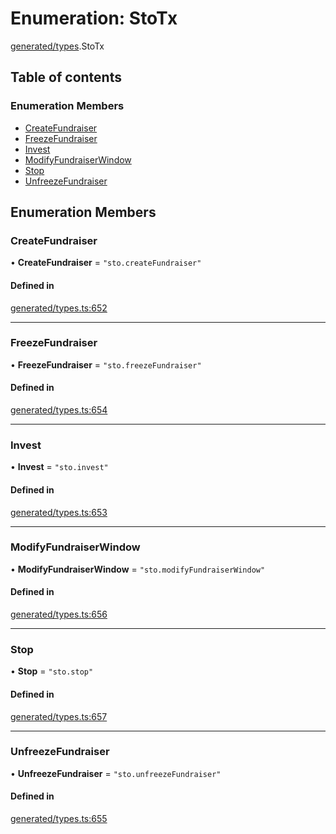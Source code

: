 # Enumeration: StoTx

[generated/types](../wiki/generated.types).StoTx

## Table of contents

### Enumeration Members

- [CreateFundraiser](../wiki/generated.types.StoTx#createfundraiser)
- [FreezeFundraiser](../wiki/generated.types.StoTx#freezefundraiser)
- [Invest](../wiki/generated.types.StoTx#invest)
- [ModifyFundraiserWindow](../wiki/generated.types.StoTx#modifyfundraiserwindow)
- [Stop](../wiki/generated.types.StoTx#stop)
- [UnfreezeFundraiser](../wiki/generated.types.StoTx#unfreezefundraiser)

## Enumeration Members

### CreateFundraiser

• **CreateFundraiser** = ``"sto.createFundraiser"``

#### Defined in

[generated/types.ts:652](https://github.com/PolymeshAssociation/polymesh-sdk/blob/31fdce23/src/generated/types.ts#L652)

___

### FreezeFundraiser

• **FreezeFundraiser** = ``"sto.freezeFundraiser"``

#### Defined in

[generated/types.ts:654](https://github.com/PolymeshAssociation/polymesh-sdk/blob/31fdce23/src/generated/types.ts#L654)

___

### Invest

• **Invest** = ``"sto.invest"``

#### Defined in

[generated/types.ts:653](https://github.com/PolymeshAssociation/polymesh-sdk/blob/31fdce23/src/generated/types.ts#L653)

___

### ModifyFundraiserWindow

• **ModifyFundraiserWindow** = ``"sto.modifyFundraiserWindow"``

#### Defined in

[generated/types.ts:656](https://github.com/PolymeshAssociation/polymesh-sdk/blob/31fdce23/src/generated/types.ts#L656)

___

### Stop

• **Stop** = ``"sto.stop"``

#### Defined in

[generated/types.ts:657](https://github.com/PolymeshAssociation/polymesh-sdk/blob/31fdce23/src/generated/types.ts#L657)

___

### UnfreezeFundraiser

• **UnfreezeFundraiser** = ``"sto.unfreezeFundraiser"``

#### Defined in

[generated/types.ts:655](https://github.com/PolymeshAssociation/polymesh-sdk/blob/31fdce23/src/generated/types.ts#L655)
